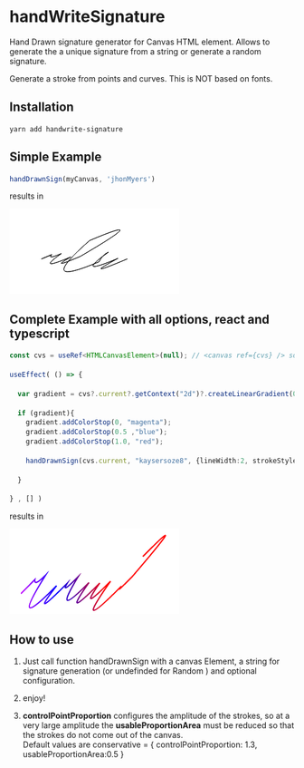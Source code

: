 # handWriteSignature

Hand Drawn signature generator for Canvas HTML element. Allows to generate the a unique signature from a string or generate a random signature.

Generate a stroke from points and curves. This is NOT based on fonts.

## Installation

```
yarn add handwrite-signature
```


## Simple Example

``` javascript
handDrawnSign(myCanvas, 'jhonMyers')
```

results in

![example](https://raw.githubusercontent.com/ksoze84/handWriteSignature/main/example.png)



## Complete Example with all options, react and typescript

``` typescript
const cvs = useRef<HTMLCanvasElement>(null); // <canvas ref={cvs} /> somewhere

useEffect( () => {

  var gradient = cvs?.current?.getContext("2d")?.createLinearGradient(0, 0, 170, 0);

  if (gradient){
    gradient.addColorStop(0, "magenta");
    gradient.addColorStop(0.5 ,"blue");
    gradient.addColorStop(1.0, "red");

    handDrawnSign(cvs.current, "kaysersoze8", {lineWidth:2, strokeStyle : gradient, controlPointProportion: 1.7, usableProportionArea:0.7 })

  }

} , [] )

```

results in

![example](https://raw.githubusercontent.com/ksoze84/handWriteSignature/main/example2.png)


## How to use


1. Just call function handDrawnSign with a canvas Element, a string for signature generation (or undefinded for Random ) and optional configuration.

2. enjoy!

3. **controlPointProportion** configures the amplitude of the strokes, so at a very large amplitude the **usableProportionArea** must be reduced so that the strokes do not come out of the canvas. <br>Default values are conservative = { controlPointProportion: 1.3, usableProportionArea:0.5 }

